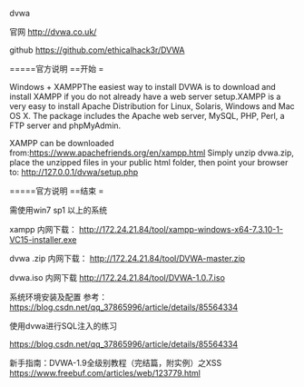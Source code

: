
dvwa

官网   http://dvwa.co.uk/

github  https://github.com/ethicalhack3r/DVWA



=====官方说明 ==开始 =

Windows + XAMPPThe easiest way to install DVWA is to download and install XAMPP if you do not already have a web server setup.XAMPP is a very easy to install Apache Distribution for Linux, Solaris, Windows and Mac OS X. The package includes the Apache web server, MySQL, PHP, Perl, a FTP server and phpMyAdmin.

XAMPP can be downloaded from:https://www.apachefriends.org/en/xampp.html
Simply unzip dvwa.zip, place the unzipped files in your public html folder, then point your browser to: http://127.0.0.1/dvwa/setup.php

=====官方说明 ==结束 =

需使用win7 sp1 以上的系统

xampp 内网下载：  http://172.24.21.84/tool/xampp-windows-x64-7.3.10-1-VC15-installer.exe

dvwa .zip  内网下载： http://172.24.21.84/tool/DVWA-master.zip

dvwa.iso 内网下载  http://172.24.21.84/tool/DVWA-1.0.7.iso

系统环境安装及配置 参考： https://blog.csdn.net/qq_37865996/article/details/85564334




使用dvwa进行SQL注入的练习

https://blog.csdn.net/qq_37865996/article/details/85564334

 
新手指南：DVWA-1.9全级别教程（完结篇，附实例）之XSS
https://www.freebuf.com/articles/web/123779.html


